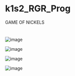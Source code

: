 # k1s2_RGR_Prog
GAME OF NICKELS
#
![image](https://github.com/Dan-live/k1s2_RGR_Prog/assets/109356212/af5f5baa-a2b0-4b62-832a-b920c264bf4b)

![image](https://github.com/Dan-live/k1s2_RGR_Prog/assets/109356212/263b910b-a93c-424c-aeea-6f6663453952)

![image](https://github.com/Dan-live/k1s2_RGR_Prog/assets/109356212/c0bc0d1c-d4d4-4ff5-83c2-cd148f0dcdfd)

![image](https://github.com/Dan-live/k1s2_RGR_Prog/assets/109356212/e3cd3560-ebfd-4a94-9868-07215b2ac89e)

